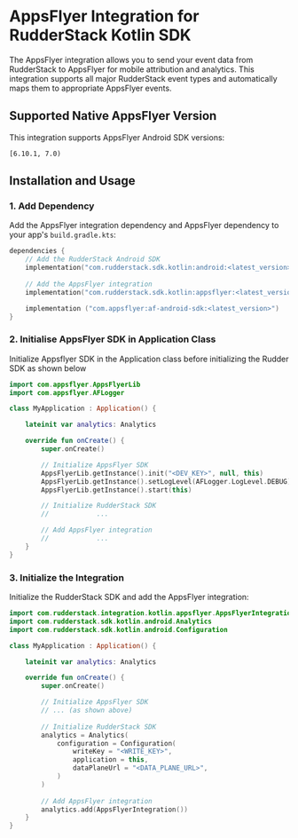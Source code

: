 # AppsFlyer Integration for RudderStack Kotlin SDK

The AppsFlyer integration allows you to send your event data from RudderStack to AppsFlyer for mobile attribution and analytics. This integration supports all major RudderStack event types and automatically maps them to appropriate AppsFlyer events.

## Supported Native AppsFlyer Version

This integration supports AppsFlyer Android SDK versions:

```
[6.10.1, 7.0)
```

## Installation and Usage

### 1. Add Dependency

Add the AppsFlyer integration dependency and AppsFlyer dependency to your app's `build.gradle.kts`:

```kotlin
dependencies {
    // Add the RudderStack Android SDK
    implementation("com.rudderstack.sdk.kotlin:android:<latest_version>")
    
    // Add the AppsFlyer integration
    implementation("com.rudderstack.sdk.kotlin:appsflyer:<latest_version>")

    implementation ("com.appsflyer:af-android-sdk:<latest_version>")
}
```

### 2. Initialise AppsFlyer SDK in Application Class

Initialize Appsflyer SDK in the Application class before initializing the Rudder SDK as shown below

```kotlin
import com.appsflyer.AppsFlyerLib
import com.appsflyer.AFLogger

class MyApplication : Application() {

    lateinit var analytics: Analytics

    override fun onCreate() {
        super.onCreate()

        // Initialize AppsFlyer SDK
        AppsFlyerLib.getInstance().init("<DEV_KEY>", null, this)
        AppsFlyerLib.getInstance().setLogLevel(AFLogger.LogLevel.DEBUG)
        AppsFlyerLib.getInstance().start(this)

        // Initialize RudderStack SDK
        //            ...

        // Add AppsFlyer integration
        //            ...
    }
}


```

### 3. Initialize the Integration

Initialize the RudderStack SDK and add the AppsFlyer integration:

```kotlin
import com.rudderstack.integration.kotlin.appsflyer.AppsFlyerIntegration
import com.rudderstack.sdk.kotlin.android.Analytics
import com.rudderstack.sdk.kotlin.android.Configuration

class MyApplication : Application() {

    lateinit var analytics: Analytics

    override fun onCreate() {
        super.onCreate()

        // Initialize AppsFlyer SDK
        // ... (as shown above)
        
        // Initialize RudderStack SDK
        analytics = Analytics(
            configuration = Configuration(
                writeKey = "<WRITE_KEY>",
                application = this,
                dataPlaneUrl = "<DATA_PLANE_URL>",
            )
        )
        
        // Add AppsFlyer integration
        analytics.add(AppsFlyerIntegration())
    }
}
```
